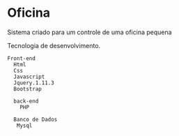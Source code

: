 # Oficina
Sistema criado para um controle de uma oficina pequena


Tecnologia de desenvolvimento.

    Front-end
      Html
      Css
      Javascript
      Jquery.1.11.3
      Bootstrap

      back-end
        PHP
        
      Banco de Dados
       Mysql
   
   
   
   
